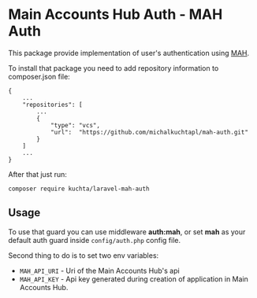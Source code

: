 # Main Accounts Hub Auth - MAH Auth

This package provide implementation of user's authentication using [MAH](https://github.com/michalkuchtapl/main-accounts-hub).

To install that package you need to add repository information to composer.json file:
```
{
    ...
    "repositories": [
        ...
        {
            "type": "vcs",
            "url":  "https://github.com/michalkuchtapl/mah-auth.git"
        }
    ]
    ...
}
```
After that just run:
```
composer require kuchta/laravel-mah-auth
```

## Usage
To use that guard you can use middleware **auth:mah**, or set **mah** as your default auth guard inside `config/auth.php` config file.

Second thing to do is to set two env variables:
- `MAH_API_URI` - Uri of the Main Accounts Hub's api
- `MAH_API_KEY` - Api key generated during creation of application in Main Accounts Hub.
